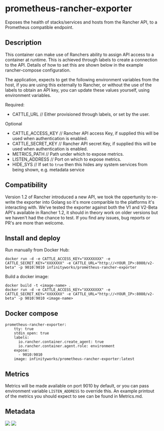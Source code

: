 # prometheus-rancher-exporter

Exposes the health of stacks/services and hosts from the Rancher API, to a Prometheus compatible endpoint.


## Description

This container can make use of Ranchers ability to assign API access to a container at runtime. This is achieved through labels to create a connection to the API.
Details of how to set this are shown below in the example rancher-compose configuration. 

The application, expects to get the following environment variables from the host, if you are using this externally to Rancher, or without the use of the labels to obtain an API key, you can update these values yourself, using environment variables.

Required:
* CATTLE_URL // Either provisioned through labels, or set by the user.

Optional
* CATTLE_ACCESS_KEY // Rancher API access Key, if supplied this will be used when authentication is enabled.
* CATTLE_SECRET_KEY // Rancher API secret Key, if supplied this will be used when authentication is enabled.
* METRICS_PATH  // Path under which to expose metrics.
* LISTEN_ADDRESS // Port on which to expose metrics.
* HIDE_SYS // If set to `true` then this hides any system services from being shown, e.g. metadata service

## Compatibility

Version 1.2 of Rancher introduced a new API, we took the oppertunity to re-write the exporter into Golang so it's more comparible to the platforms it's interacting with. 
We've tested the exporter against both the V1 and V2-Beta API's available in Rancher 1.2, it should in theory work on older versions but we haven't had the chance to test. If you find any issues, bug reports or PR's are more than welcome.

## Install and deploy

Run manually from Docker Hub:
```
docker run -d -e CATTLE_ACCESS_KEY="XXXXXXXX" -e CATTLE_SECRET_KEY="XXXXXXX" -e CATTLE_URL="http://<YOUR_IP>:8080/v2-beta" -p 9010:9010 infinityworks/prometheus-rancher-exporter
```

Build a docker image:
```
docker build -t <image-name> .
docker run -d -e CATTLE_ACCESS_KEY="XXXXXXXX" -e CATTLE_SECRET_KEY="XXXXXXX" -e CATTLE_URL="http://<YOUR_IP>:8080/v2-beta" -p 9010:9010 <image-name>
```

## Docker compose

```
prometheus-rancher-exporter:
    tty: true
    stdin_open: true
    labels:
      io.rancher.container.create_agent: true
      io.rancher.container.agent.role: environment
    expose:
      - 9010:9010
    image: infinityworks/prometheus-rancher-exporter:latest
```

## Metrics

Metrics will be made available on port 9010 by default, or you can pass environment variable ```LISTEN_ADDRESS``` to override this.
An example printout of the metrics you should expect to see can be found in Metrics.md.


## Metadata
[![](https://images.microbadger.com/badges/version/infinityworks/prometheus-rancher-exporter.svg)](http://microbadger.com/images/infinityworks/prometheus-rancher-exporter "Get your own version badge on microbadger.com") [![](https://images.microbadger.com/badges/image/infinityworks/prometheus-rancher-exporter.svg)](http://microbadger.com/images/infinityworks/prometheus-rancher-exporter "Get your own image badge on microbadger.com")
